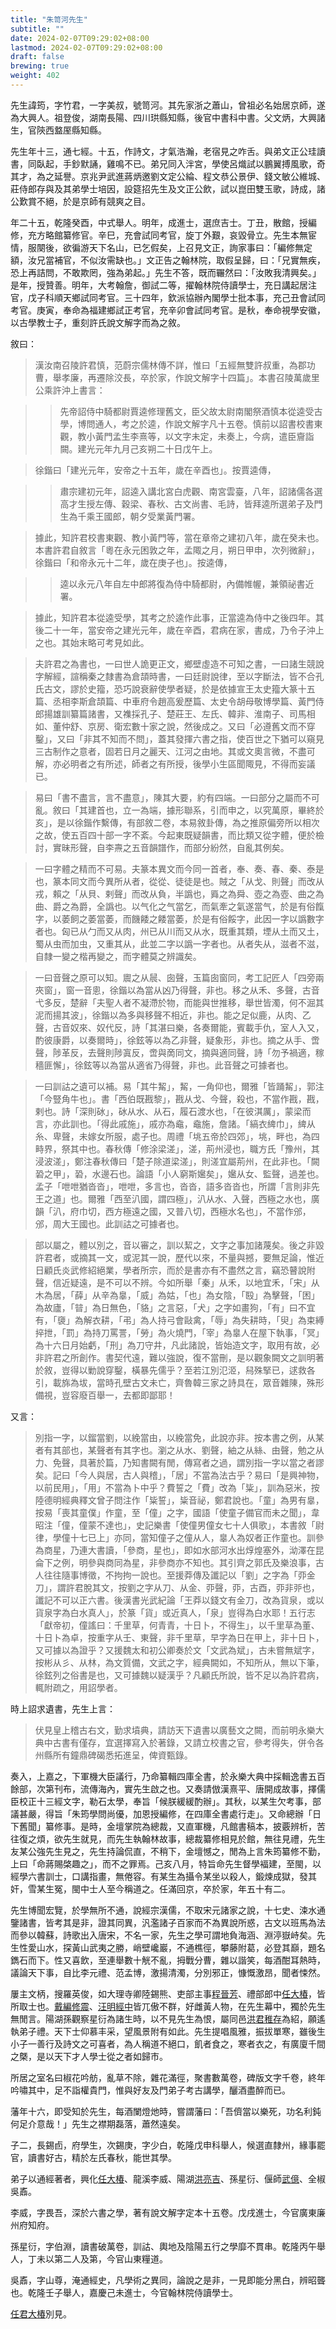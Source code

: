 ```yaml
---
title: "朱笥河先生"
subtitle: ""
date: 2024-02-07T09:29:02+08:00
lastmod: 2024-02-07T09:29:02+08:00
draft: false
brewing: true
weight: 402
---
```



先生諱筠，字竹君，一字美叔，號笥河。其先家浙之蕭山，曾祖必名始居京師，遂為大興人。祖登俊，湖南長陽、四川珙縣知縣，後官中書科中書。父文炳，大興諸生，官陝西盩厔縣知縣。

先生年十三，通七經。十五，作詩文，才氣浩瀚，老宿見之咋舌。與弟文正公珪讀書，同臥起，手鈔默誦，雞鳴不已。弟兄同入泮宮，學使呂熾試以鵬翼搏風歌，奇其才，為之延譽。京兆尹武進蔣炳邀劉文定公綸、程文恭公景伊、錢文敏公維城、莊侍郎存與及其弟學士培因，設筵招先生及文正公飲，試以崑田雙玉歌，詩成，諸公歎賞不絕，於是京師有競爽之目。

年二十五，乾隆癸酉，中式舉人。明年，成進士，選庶吉士。丁丑，散館，授編修，充方略館纂修官。辛巳，充會試同考官，旋丁外艱，哀毀骨立。先生本無宦情，服闋後，欲徧游天下名山，已乞假矣，上召見文正，詢家事曰：「編修無定額，汝兄當補官，不似汝需缺也。」文正告之翰林院，取假呈歸，曰：「兄實無疾，恐上再詰問，不敢欺罔，強為弟起。」先生不答，既而囅然曰：「汝敗我清興矣。」是年，授贊善。明年，大考翰詹，御試二等，擢翰林院侍讀學士，充日講起居注官，戊子科順天鄉試同考官。三十四年，欽派協辦內閣學士批本事，充己丑會試同考官。庚寅，奉命為福建鄉試正考官，充辛卯會試同考官。是秋，奉命視學安徽，以古學教士子，重刻許氏說文解字而為之敘。

敘曰：

> 漢汝南召陵許君慎，范蔚宗儒林傳不詳，惟曰「五經無雙許叔重，為郡功曹，舉孝廉，再遷除洨長，卒於家，作說文解字十四篇」。本書召陵萬歲里公乘許沖上書言：

> > 先帝詔侍中騎都尉賈逵修理舊文，臣父故太尉南閣祭酒慎本從逵受古學，博問通人，考之於逵，作說文解字凡十五卷。慎前以詔書校書東觀，教小黃門孟生李熹等，以文字未定，未奏上，今病，遣臣齎詣闕。建光元年九月己亥朔二十日戊午上。

> 徐鍇曰「建光元年，安帝之十五年，歲在辛酉也」。按賈逵傳，

> > 肅宗建初元年，詔逵入講北宮白虎觀、南宮雲臺，八年，詔諸儒各選高才生授左傳、穀梁、春秋、古文尚書、毛詩，皆拜逵所選弟子及門生為千乘王國郎，朝夕受業黃門署。

> 據此，知許君校書東觀、教小黃門等，當在章帝之建初八年，歲在癸未也。本書許君自敘言「粵在永元困敦之年，孟陬之月，朔日甲申，次列微辭」，徐鍇曰「和帝永元十二年，歲在庚子也」。按逵傳，

> > 逵以永元八年自左中郎將復為侍中騎都尉，內備帷幄，兼領祕書近署。

> 據此，知許君本從逵受學，其考之於逵作此事，正當逵為侍中之後四年。其後二十一年，當安帝之建光元年，歲在辛酉，君病在家，書成，乃令子沖上之也。其始末略可考見如此。

> 夫許君之為書也，一曰世人詭更正文，鄉壁虛造不可知之書，一曰諸生競說字解經，諠稱秦之隸書為倉頡時書，一曰廷尉說律，至以字斷法，皆不合孔氏古文，謬於史籀，恐巧說衰辭使學者疑，於是依據宣王太史籀大篆十五篇、丞相李斯倉頡篇、中車府令趙高爰歷篇、太史令胡母敬博學篇、黃門侍郎揚雄訓纂篇諸書，又襍採孔子、楚莊王、左氏、韓非、淮南子、司馬相如、董仲舒、京房、衛宏數十家之說，然後成之。又曰「必遵舊文而不穿鑿」，又曰「非其不知而不問」，蓋其發揮六書之指，使百世之下猶可以窺見三古制作之意者，固若日月之麗天、江河之由地。其或文奧言微，不盡可解，亦必明者之有所述，師者之有所授，後學小生區聞陬見，不得而妄議已。

> 易曰「書不盡言，言不盡意」，陳其大要，約有四端。一曰部分之屬而不可亂。敘曰「其建首也，立一為端，據形聯系，引而申之，以究萬原，畢終於亥」，是以徐鍇作繫傳，有部敘二卷，本易敘卦傳，為之推原偏旁所以相次之故，使五百四十部一字不紊。今起東既疑韻書，而比類又從字體，便於檢討，實昧形聲，自李燾之五音韻譜作，而部分紛然，自亂其例矣。

> 一曰字體之精而不可易。夫篆本異文而今同一首者，奉、奏、春、秦、泰是也，篆本同文而今異所从者，從從、徒徒是也。賊之「从戈、則聲」而改从戎，賴之「从貝、剌聲」而改从負，半譌也，䑞之為舜、壺之為壺、曲之為曲、爵之為爵，全譌也。以气化之气當乞，而氣牽之氣遂當气，於是有俗餼字，以萎飼之萎當萎，而饑餧之餧當萎，於是有俗餒字，此因一字以譌數字者也。匈已从勹而又从肉，州已从川而又从水，既重其類，堙从土而又土，蜀从虫而加虫，又重其从，此並二字以譌一字者也。从者失从，滋者不滋，自隸一變之楷再變之，而字體莫之辨識矣。

> 一曰音聲之原可以知。䢉之从䢅、囱聲，玉篇囱窗同，考工記匠人「四旁兩夾窗」，窗一音悤，徐鍇以為當从凶乃得聲，非也。移之从禾、多聲，古音弋多反，楚辭「夫聖人者不凝滯於物，而能與世推移，舉世皆濁，何不淈其泥而揚其波」，徐鍇以為多與移聲不相近，非也。能之足似鹿，从肉、乙聲，古音奴來、奴代反，詩「其湛曰樂，各奏爾能，賓載手仇，室人入又，酌彼康爵，以奏爾時」，徐鉉等以為乙非聲，疑象形，非也。摘之从手、啻聲，陟革反，去聲則陟寘反，啻與啇同文，摘與適同聲，詩「勿予禍適，稼穡匪懈」，徐鉉等以為當从適省乃得聲，非也。此音聲之可據者也。

> 一曰訓詁之遺可以補。易「其牛觢」，觢，一角仰也，爾雅「皆踊觢」，郭注「今豎角牛也」。書「西伯既戡黎」，戡从戈、今聲，殺也，不當作戡，戡，剌也。詩「深則砅」，砅从水、从石，履石渡水也，「在彼淇厲」，蒙梁而言，亦此訓也。「得此戚施」，戚亦為鼀，鼀施，詹諸。「縞衣綼巾」，綼从糸、卑聲，未嫁女所服，處子也。周禮「垗五帝於四郊」，垗，畔也，為四畤界，祭其中也。春秋傳「修涂梁溠」，溠，荊州浸也，職方氏「豫州，其浸波溠」，鄭注春秋傳曰「楚子除道梁溠」，則溠宜屬荊州，在此非也。「闕䂬之甲」，䂬，水邊石也。論語「小人窮斯㜮矣」，㜮从女、監聲，過差也。孟子「呭呭猶沓沓」，呭呭，多言也，沓沓，語多沓沓也，所謂「言則非先王之道」也。爾雅「西至汃國，謂四極」，汃从水、入聲，西極之水也，廣韻「汃，府巾切，西方極遠之國，又普八切，西極水名也」，不當作邠，邠，周大王國也。此訓詁之可據者也。

> 部以屬之，體以別之，音以審之，訓以絜之，文字之事加諸蔑矣。後之非毀許君者，或摘其一文，或泥其一說，歷代以來，不量與撼，要無足論，惟近日顧氏炎武修紹絕業，學者所宗，而於是書亦有不盡然之言，竊恐瞽說附聲，信近疑遠，是不可以不辨。今如所舉「秦」从禾，以地宜禾，「宋」从木為居，「薛」从辛為辠，「威」為姑，「也」為女陰，「殹」為擊聲，「困」為故廬，「暜」為日無色，「貉」之言惡，「犬」之字如畫狗，「有」曰不宜有，「褏」為解衣耕，「弔」為人持弓會敺禽，「辱」為失耕時，「臾」為束縛捽抴，「罰」為持刀罵詈，「勞」為火燒門，「宰」為辠人在屋下執事，「冥」為十六日月始虧，「刑」為刀守井，凡此諸說，皆始造文字，取用有故，必非許君之所創作。書契代遠，難以強說，復不當刪，是以觀象闕文之訓明著於敘，豈得以勦說穿鑿，橫暴先儒乎？至若江別氾洍，舄殊掔已，逑救各引，載旆為坺，當時孔壁古文未亡，齊魯韓三家之詩具在，眾音雜陳，殊形備視，豈容廢百舉一，去都即鄙耶！

又言：

> 別指一字，以鎦當劉，以絻當由，以絻當免，此說亦非。按本書之例，从某者有其部也，某聲者有其字也。瀏之从水、劉聲，紬之从絲、由聲，勉之从力、免聲，具著於篇，乃知書闕有閒，傳寫者之過，謂別指一字以當之者謬矣。記曰「今人與居，古人與稽」，「居」不當為法古乎？易曰「是興神物，以前民用」，「用」不當為卜中乎？費誓之「費」改為「粊」，訓為惡米，按陸德明經典釋文曾子問注作「粊誓」，粊音祕，鄭君說也。「童」為男有辠，按易「喪其童僕」作童，至「僮」之字，國語「使童子備官而未之聞」，韋昭注「僮，僮蒙不達也」，史記樂書「使僮男僮女七十人俱歌」，本書敘「尉律，學僮十七已上」亦同，當知僮子之僮从人，辠人為奴者正作童也。訓參為商星，乃連大書讀，「參商，星也」，即如水部河水出焞煌塞外，泑澤在昆侖下之例，明參與商同為星，非參商亦不知也。其引齊之郭氏及樂浪事，古人往往隨事博徵，不拘拘一說也。至援莽傳及讖記以「劉」之字為「丣金刀」，謂許君脫其文，按劉之字从刀、从金、丣聲，丣，古酉，丣非戼也，讖記不可以正六書。後漢書光武紀論「王莽以錢文有金刀，改為貨泉，或以貨泉字為白水真人」，於篆「貨」或近真人，「泉」豈得為白水耶！五行志「獻帝初，僮謠曰：千里草，何青青，十日卜，不得生」，以千里草為董、十日卜為卓，按重字从壬、東聲，非千里草，早字為日在甲上，非十日卜，又可據以為證乎？又援魏太和初公卿奏於文「文武為斌」，古未嘗無斌字，按彬从彡、从林，為文質備，文武之字，經典闕如，不知所从，無以下筆，徐鉉列之俗書是也，又可據魏以疑漢乎？凡顧氏所說，皆不足以為許君病，輒附疏之，用詔學者。

時上詔求遺書，先生上言：

> 伏見皇上稽古右文，勤求墳典，請訪天下遺書以廣藝文之闕，而前明永樂大典中古書有僅存，宜選擇寫入於著錄，又請立校書之官，參考得失，併令各州縣所有鐘鼎碑碣悉拓進呈，俾資甄錄。

奏入，上嘉之，下軍機大臣議行，乃命纂輯四庫全書，於永樂大典中採輯逸書五百餘部，次第刊布，流傳海內，實先生啟之也。又奏請倣漢熹平、唐開成故事，擇儒臣校正十三經文字，勒石太學，奉旨「候朕緩緩酌辦」。其秋，以某生欠考事，部議甚嚴，得旨「朱筠學問尚優，加恩授編修，在四庫全書處行走」。又命總辦「日下舊聞」纂修事。是時，金壇掌院為總裁，又直軍機，凡館書稿本，披覈辨析，苦往復之煩，欲先生就見，而先生執翰林故事，總裁纂修相見於館，無往見禮，先生友某公強先生見之，先生持論侃直，不稍下，金壇憾之，閒為上言朱筠纂修不勤，上曰「命蔣賜棨趣之」，而不之罪焉。己亥八月，特旨命先生督學褔建，至閩，以經學六書訓士，口講指畫，無倦容。有某生為攝令某坐以殺人，鍛煉成獄，發其奸，雪某生冤，閩中士人至今稱道之。任滿回京，卒於家，年五十有二。

先生博聞宏覽，於學無所不通，說經宗漢儒，不取宋元諸家之說，十七史、涑水通鑒諸書，皆考其是非，證其同異，汎濫諸子百家而不為異說所惑，古文以班馬為法而參以韓蘇，詩歌出入唐宋，不名一家，先生之學可謂地負海涵、淵渟嶽峙矣。先生性愛山水，探黃山武夷之勝，峭壁巉巖，不通樵徑，攀藤附葛，必登其巔，題名鐫石而下。性又喜飲，至連舉數十觥不亂，拇戰分曹，雜以諧笑，每酒酣耳熱時，議論天下事，自比李元禮、范孟博，激揚清濁，分別邪正，慷慨激昂，聞者悚然。

屢主文柄，搜羅英俊，如大理寺卿陸錫熊、吏部主事[程晉芳](../07-2/)、禮部郎中[任大椿](../06-4/)，皆所取士也。[戴編修震](../05-3/)、[汪明經中](../07-6/)皆兀傲不群，好雌黃人物，在先生幕中，獨於先生無閒言。陽湖孫觀察星衍為諸生時，以不見先生為恨，屬同邑[洪君稚存](../04-4/)為紹，願遙執弟子禮。天下士仰慕丰采，望風景附有如此。先生提唱風雅，振拔單寒，雖後生小子一善行及詩文之可喜者，為人稱道不絕口，飢者食之，寒者衣之，有廣廈千間之槩，是以天下才人學士從之者如歸市。

所居之室名曰椒花吟舫，亂草不除，雜花滿徑，聚書數萬卷，碑版文字千卷，終年吟嘯其中，足不詣權貴門，惟與好友及門弟子考古講學，釃酒盡醉而已。

藩年十六，即受知於先生，每酒闌燈灺時，嘗謂藩曰：「吾儕當以樂死，功名利鈍何足介意哉！」先生之襟期磊落，蕭然遠矣。

子二，長錫卣，府學生，次錫庚，字少白，乾隆戊申科舉人，候選直隸州，緣事罷官，讀書好古，精於左氏春秋，能世其學。

弟子以通經著者，興化[任大椿](../06-4/)、龍溪李威、陽湖[洪亮吉](../04-4/)、孫星衍、偃師[武億](../04-3/)、全椒吳鼒。

李威，字畏吾，深於六書之學，著有說文解字定本十五卷。戊戌進士，今官廣東廉州府知府。

孫星衍，字伯淵，讀書破萬卷，訓詁、輿地及陰陽五行之學靡不貫串。乾隆丙午舉人，丁未以第二人及第，今官山東糧道。

吳鼒，字山尊，淹通經史，凡學術之異同，論說之是非，一見即能分黑白，辨昭聾也。乾隆壬子舉人，嘉慶己未進士，今官翰林院侍讀學士。

[任君大椿](../06-4/)別見。